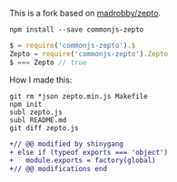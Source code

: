 
This is a fork based on [madrobby/zepto](https://github.com/madrobby/zepto).

```
npm install --save commonjs-zepto
```

```js
$ = require('commonjs-zepto').$
Zepto = require('commonjs-zepto').Zepto
$ === Zepto // true
```

How I made this:

```
git rm *json zepto.min.js Makefile
npm init
subl zepto.js
subl README.md
git diff zepto.js
```

```diff
+// @@ modified by shinygang
+ else if (typeof exports === 'object')
+   module.exports = factory(global)
+// @@ modifications end
```